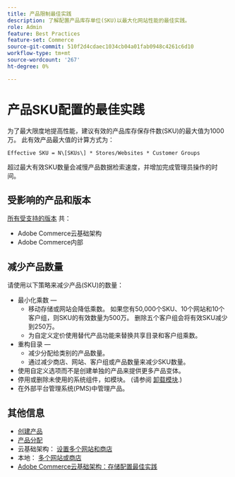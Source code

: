 ```yaml
---
title: 产品限制最佳实践
description: 了解配置产品库存单位(SKU)以最大化网站性能的最佳实践。
role: Admin
feature: Best Practices
feature-set: Commerce
source-git-commit: 510f2d4cdaec1034cb04a01fab0948c4261c6d10
workflow-type: tm+mt
source-wordcount: '267'
ht-degree: 0%

---
```



# 产品SKU配置的最佳实践

为了最大限度地提高性能，建议有效的产品库存保存件数(SKU)的最大值为1000万。 此有效产品最大值的计算方式为：

`Effective SKU = N\[SKUs\] * Stores/Websites * Customer Groups`

超过最大有效SKU数量会减慢产品数据检索速度，并增加完成管理员操作的时间。

## 受影响的产品和版本

[所有受支持的版本](../../../release/versions.md) 共：

- Adobe Commerce云基础架构
- Adobe Commerce内部

## 减少产品数量

请使用以下策略来减少产品(SKU)的数量：

- 最小化乘数 — 
   - 移动存储或网站会降低乘数。 如果您有50,000个SKU、10个网站和10个客户组，则SKU的有效数量为500万。 删除五个客户组会将有效SKU减少到250万。
   - 为自定义定价使用替代产品功能来替换共享目录和客户组乘数。
- 重构目录 — 
   - 减少分配给类别的产品数量。
   - 通过减少商店、网站、客户组或产品数量来减少SKU数量。
- 使用自定义选项而不是创建单独的产品来提供更多产品变体。
- 停用或删除未使用的系统组件，如模块。 (请参阅  [卸载模块](../../../installation/tutorials/uninstall-modules.md).)
- 在外部平台管理系统(PMS)中管理产品。

## 其他信息

- [创建产品](https://experienceleague.adobe.com/docs/commerce-admin/catalog/products/product-create.html)
- [产品分配](https://experienceleague.adobe.com/docs/commerce-admin/catalog/categories/products-in-category/categories-product-assignments.html)
- 云基础架构： [设置多个网站和商店](https://devdocs.magento.com/cloud/project/project-multi-sites.html)
- 本地： [多个网站或商店](../../../configuration/multi-sites/ms-overview.md)
- [Adobe Commerce云基础架构：存储配置最佳实践](https://devdocs.magento.com/cloud/configure/configure-best-practices.html)
